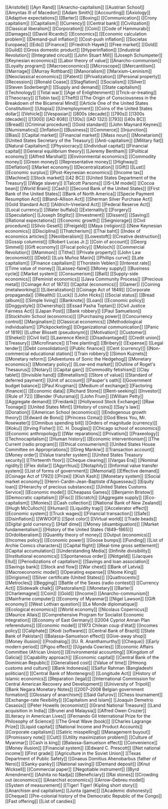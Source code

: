 [[Aristotle]]
[[Ayn Rand]]
[[Anarcho-capitalism]]
[[Austrian School]]
[[Amyntas III of Macedon]]
[[Adam Smith]]
[[Accounting]]
[[Axiology]]
[[Adaptive expectations]]
[[Barter]]
[[Boxing]]
[[Communication]]
[[Crony capitalism]]
[[Capitalism]]
[[Currency]]
[[Central bank]]
[[Civilization]]
[[Classical liberalism]]
[[Corporation]]
[[Coin]]
[[Code of Hammurabi]]
[[Damages]]
[[David Ricardo]]
[[Economics]]
[[Economic calculation problem]]
[[Demand-pull inflation]]
[[Cost-push inflation]]
[[Societas Europaea]]
[[Edo]]
[[Finance]]
[[Friedrich Hayek]]
[[Free market]]
[[Gold]]
[[Guild]]
[[Gross domestic product]]
[[Hyperinflation]]
[[Industrial Revolution]]
[[Integrated circuit]]
[[John Stuart Mill]]
[[Joseph Schumpeter]]
[[Keynesian economics]]
[[Labor theory of value]]
[[Anarcho-communism]]
[[Loyalty program]]
[[Macroeconomics]]
[[Microscope]]
[[Mercantilism]]
[[Marriage]]
[[Murray Rothbard]]
[[Manorialism]]
[[Marxism–Leninism]]
[[Neoclassical economics]]
[[Patent]]
[[Privatization]]
[[Personal property]]
[[Recession]]
[[Ronald Coase]]
[[Stagflation]]
[[Socialism]]
[[Silver]]
[[Steven Soderbergh]]
[[Supply and demand]]
[[State capitalism]]
[[Technology]]
[[Total war]]
[[Age of Enlightenment]]
[[Trick-or-treating]]
[[Theocracy]]
[[Tobin tax]]
[[Theft]]
[[The Origin of Consciousness in the Breakdown of the Bicameral Mind]]
[[Article One of the United States Constitution]]
[[Utopia]]
[[Unemployment]]
[[Coins of the United States dollar]]
[[Vehicle]]
[[Vespasian]]
[[800s (decade)]]
[[790s]]
[[1300s (decade)]]
[[1300]]
[[AD 808]]
[[130s]]
[[AD 132]]
[[793]]
[[40s BC]]
[[Bread]]
[[Criminal procedure]]
[[Gold standard]]
[[John Maynard Keynes]]
[[Numismatics]]
[[Inflation]]
[[Business]]
[[Commerce]]
[[Injunction]]
[[Bias]]
[[Capital market]]
[[Financial market]]
[[Mass noun]]
[[Monetarism]]
[[United States Secretary of the Treasury]]
[[Anti-capitalism]]
[[Military fiat]]
[[Natural Capitalism]]
[[Physiocracy]]
[[Individual capital]]
[[Financial capital]]
[[General equilibrium theory]]
[[Jeremy Bentham]]
[[Political economy]]
[[Alfred Marshall]]
[[Environmental economics]]
[[Commodity money]]
[[Green money]]
[[Representative money]]
[[Highway]]
[[Deflation]]
[[Market economy]]
[[Decentralization]]
[[Gift]]
[[Lust]]
[[Economic surplus]]
[[Post-Keynesian economics]]
[[Income tax]]
[[Machine]]
[[Stock market]]
[[42 BC]]
[[United States Department of the Treasury]]
[[Wage slavery]]
[[Talcott Parsons]]
[[IS–LM model]]
[[Cocoa bean]]
[[World Brain]]
[[Cash]]
[[Second Bank of the United States]]
[[First Bank of the United States]]
[[Bank of North America]]
[[Specie Payment Resumption Act]]
[[Bland–Allison Act]]
[[Sherman Silver Purchase Act]]
[[Gold Standard Act]]
[[Aldrich–Vreeland Act]]
[[Federal Reserve Act]]
[[Local currency]]
[[Water buffalo]]
[[Externality]]
[[Forgery]]
[[Speculation]]
[[Joseph Stiglitz]]
[[Investment]]
[[Dissent]]
[[Saving]]
[[Rational expectations]]
[[Economic growth]]
[[Seigniorage]]
[[Civil procedure]]
[[Silvio Gesell]]
[[Freigeld]]
[[Maya (religion)]]
[[New Keynesian economics]]
[[Disciplina]]
[[Thatcherism]]
[[Thai baht]]
[[Index of economics articles]]
[[Neoliberalism]]
[[Lowestoft]]
[[Creative destruction]]
[[Gossip columnist]]
[[Robert Lucas Jr.]]
[[Coin of account]]
[[Georg Simmel]]
[[Gift economy]]
[[Fiscal policy]]
[[Moloch]]
[[Commercial Revolution]]
[[Mammon]]
[[Tithe]]
[[Private property]]
[[John Law (economist)]]
[[Debt]]
[[Luis Muñoz Marín]]
[[Phillips curve]]
[[Late capitalism]]
[[Finance capitalism]]
[[Thorstein Veblen]]
[[Interest rate]]
[[Time value of money]]
[[Laissez-faire]]
[[Money supply]]
[[Business cycle]]
[[Market system]]
[[Consumerism]]
[[Bail]]
[[Supply-side economics]]
[[Feminist economics]]
[[Java Community Process]]
[[Precious metal]]
[[Coinage Act of 1873]]
[[Capital (economics)]]
[[Gamer]]
[[Coining (metalworking)]]
[[Liberalization]]
[[Coinage Act of 1849]]
[[Corporate propaganda]]
[[Wealth]]
[[Luck]]
[[John Hicks]]
[[Social status]]
[[Bread (album)]]
[[Simple living]]
[[Banknote]]
[[Loan]]
[[Economic policy]]
[[Doggystyle]]
[[Ownership]]
[[Essad Pasha Toptani]]
[[Civil Justice Fairness Act]]
[[Japan Post]]
[[Bank robbery]]
[[Paul Samuelson]]
[[Stockholm School (economics)]]
[[Purchasing power]]
[[Concurrency control]]
[[Marginalism]]
[[Classical economics]]
[[Methodological individualism]]
[[Pickpocketing]]
[[Organizational communication]]
[[Panic of 1819]]
[[Luther Blissett (pseudonym)]]
[[Motivation]]
[[Customer]]
[[Shekel]]
[[Civil list]]
[[Lawrence Klein]]
[[Disadvantaged]]
[[Credit union]]
[[Treasury]]
[[Microfinance]]
[[Tree planting]]
[[Bribery]]
[[Expense]]
[[Legal tender]]
[[Debt consolidation]]
[[Public finance]]
[[Cent (currency)]]
[[Non-commercial educational station]]
[[Train robbery]]
[[Simon Kuznets]]
[[Monetary reform]]
[[Adventures of Sonic the Hedgehog]]
[[Monetary economics]]
[[Monetary policy]]
[[Low-end market]]
[[Outline of Roget's Thesaurus]]
[[Notary]]
[[Capital gain]]
[[Commodity fetishism]]
[[Clay tablet]]
[[Invisible hand]]
[[Bimetallism]]
[[Store of value]]
[[Standard of deferred payment]]
[[Unit of account]]
[[Pauper's oath]]
[[Government budget balance]]
[[Paul Krugman]]
[[Medium of exchange]]
[[Factoring (finance)]]
[[Economic data]]
[[Richard Stone]]
[[Rent-seeking]]
[[Investor]]
[[Rule of 72]]
[[Bender (Futurama)]]
[[John Frum]]
[[William Petty]]
[[Aggregate demand]]
[[Freidank]]
[[Hollywood Stock Exchange]]
[[Raw Toonage]]
[[United States Mint]]
[[History of coins]]
[[Say's law]]
[[Donation]]
[[American School (economics)]]
[[Endogenous growth theory]]
[[Edward de Bono]]
[[Princess Ozma]]
[[God Bless You, Mr. Rosewater]]
[[Omnibus spending bill]]
[[Orders of magnitude (currency)]]
[[Koku]]
[[Irving Fisher]]
[[C. H. Douglas]]
[[Chicago school of economics]]
[[Economic anthropology]]
[[War reparations]]
[[Privatism]]
[[Praxeology]]
[[Technocapitalism]]
[[Human history]]
[[Economic interventionism]]
[[The Current (radio program)]]
[[Ethical consumerism]]
[[United States House Committee on Appropriations]]
[[Greg Mankiw]]
[[Transaction account]]
[[Money order]]
[[Value transfer system]]
[[United States Treasury security]]
[[Thirteenth floor]]
[[Cheque clearing]]
[[Vargas Era]]
[[Nominal rigidity]]
[[Flex dollar]]
[[Agyrrhius]]
[[Notaphily]]
[[Informal value transfer system]]
[[List of forms of government]]
[[Memorial]]
[[Effective demand]]
[[Coinage Act of 1792]]
[[Prize]]
[[Kish Kash]]
[[Monetary system]]
[[Social market economy]]
[[Henri-Cardin-Jean-Baptiste d'Aguesseau]]
[[Equity loan]]
[[Hierarchy of precious substances]]
[[United States Customs Service]]
[[Economic model]]
[[Cheapass Games]]
[[Benjamin Bristow]]
[[Democratic capitalism]]
[[Fisc]]
[[Scratch]]
[[Aggregate supply]]
[[Eco-capitalism]]
[[Monies]]
[[Cash collection]]
[[National Bank of New Zealand]]
[[Hugh McCulloch]]
[[Human]]
[[Liquidity trap]]
[[Accelerator effect]]
[[Economic system]]
[[Truck wages]]
[[Financial transaction]]
[[Safe]]
[[Disinflation]]
[[WWOOF]]
[[Spot color]]
[[Virtual world]]
[[Trade beads]]
[[Digital gold currency]]
[[Half dime]]
[[Money (disambiguation)]]
[[Market fundamentalism]]
[[History of the United States (1849–1865)]]
[[Ordoliberalism]]
[[Quantity theory of money]]
[[Output (economics)]]
[[Incomes policy]]
[[Economic power]]
[[Goose bumps]]
[[Funding]]
[[List of Archie Comics characters]]
[[Capital flight]]
[[Real-time gross settlement]]
[[Capital accumulation]]
[[Understanding Media]]
[[Infinite divisibility]]
[[Institutional economics]]
[[Spontaneous order]]
[[Notgeld]]
[[Jacques Ellul]]
[[Periodizations of capitalism]]
[[Savings and loan association]]
[[Savings bank]]
[[Stock and flow]]
[[War chest]]
[[Bank of Latvia]]
[[Macroeconomic model]]
[[Operating expense]]
[[Nome King]]
[[Dirigisme]]
[[Silver certificate (United States)]]
[[Quattrocento]]
[[Metrocles]]
[[Begging]]
[[Battle of the Sexes (radio contest)]]
[[Currency Act]]
[[Sidewalk chalk]]
[[Pastoralism]]
[[Monetary]]
[[Barter]]
[[Charlemagne]]
[[Coin]]
[[Gold]]
[[Income]]
[[Anarcho-communism]]
[[Mainframe computer]]
[[Economy of Myanmar]]
[[Nigel Lawson]]
[[Gift economy]]
[[West Lothian question]]
[[Le Monde diplomatique]]
[[Ecological economics]]
[[World economy]]
[[Nicolaus Copernicus]]
[[Maurice Allais]]
[[Comprehensive Program for Socialist Economic Integration]]
[[Economy of East Germany]]
[[2004 Cypriot Annan Plan referendums]]
[[Economic model]]
[[1973 Chilean coup d'état]]
[[Incomes policy]]
[[Caliphate]]
[[Kodi (software)]]
[[Central Bank of Brazil]]
[[State Bank of Pakistan]]
[[Balassa–Samuelson effect]]
[[Give-away shop]]
[[Money illusion]]
[[Prodnalog]]
[[U. R. Ananthamurthy]]
[[Cheque]]
[[Early modern period]]
[[Pigou effect]]
[[Uganda Cowries]]
[[Economic Affairs Committee (African Union)]]
[[Environmental accounting]]
[[Kingdom of Galicia]]
[[Capability approach]]
[[Economic capital]]
[[Central Bank of the Dominican Republic]]
[[Generalised cost]]
[[Value of time]]
[[Hmong customs and culture]]
[[Bank Indonesia]]
[[Saifur Rahman (Bangladeshi politician)]]
[[Central Bank of Montenegro]]
[[Longitude Act]]
[[History of Islamic economics]]
[[Reparation (legal)]]
[[International Commission for Central American Recovery and Development]]
[[University of Tripoli]]
[[Bank Negara Monetary Notes]]
[[2007–2008 Belgian government formation]]
[[Glossary of anarchism]]
[[Said Gafurov]]
[[Chess tournament]]
[[Exchange-rate flexibility]]
[[Capitalism and Islam]]
[[Joaquín Demetrio Casasús]]
[[Peter Howells (economist)]]
[[Grand National Treasure]]
[[Land acquisition in India]]
[[Brunei and Malaysia]]
[[Alfred Owen Crozier]]
[[Literacy in American Lives]]
[[Fernando Gil International Prize for the Philosophy of Science]]
[[The Great Wave (book)]]
[[Charles Lagrange Prize]]
[[Liquid capital]]
[[National Income and Product Accounts]]
[[Corporate capitalism]]
[[Satiric misspelling]]
[[Management buyout]]
[[Promissory note]]
[[Cult]]
[[Utility maximization problem]]
[[Culture of Myanmar]]
[[Cash is king]]
[[Balassa–Samuelson effect]]
[[Convenience]]
[[Money illusion]]
[[Financial system]]
[[Edward C. Prescott]]
[[Net national income]]
[[First grade]]
[[Agriculture in the Soviet Union]]
[[Texas Department of Public Safety]]
[[Gnaeus Domitius Ahenobarbus (father of Nero)]]
[[Sanky-panky]]
[[National saving]]
[[Demand deposit]]
[[Knut Wicksell]]
[[Commercial paper]]
[[Negotiable instrument]]
[[Byrd Amendment]]
[[Ashita no Nadja]]
[[Beneficiary]]
[[Rai stones]]
[[Crowding out (economics)]]
[[Anarchist economics]]
[[Arrow–Debreu model]]
[[System of measurement]]
[[Tiger! Tiger! (Kipling short story)]]
[[Anarchism and capitalism]]
[[Junta (game)]]
[[Academic dishonesty]]
[[Cheque]]
[[Pre-colonial history of the Democratic Republic of the Congo]]
[[Fast offering]]
[[List of candies]]
